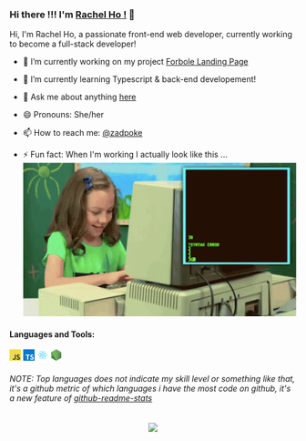 ### Hi there !!! I'm [Rachel Ho !](https://github.com/rachelhox) 👋

Hi, I'm Rachel Ho, a passionate front-end web developer, currently working to become a full-stack developer!

- 🔭 I’m currently working on my project [Forbole Landing Page](https://github.com/forbole/landing-page-v2)

- 🌱 I’m currently learning Typescript & back-end developement!

- 💬 Ask me about anything [here](https://github.com/rachelhox/rachelhox/issues)

- 😄 Pronouns: She/her

- 📫 How to reach me: [@zadpoke](https://twitter.com/zadpoke)

- ⚡ Fun fact: When I'm working I actually look like this ...
  ![me](https://github.com/rachelhox/rachelhox/blob/master/assets/tenor.gif)

#### **Languages and Tools:**

<code><img height="20" src="https://raw.githubusercontent.com/github/explore/80688e429a7d4ef2fca1e82350fe8e3517d3494d/topics/javascript/javascript.png"></code>
<code><img height="20" src="https://raw.githubusercontent.com/github/explore/80688e429a7d4ef2fca1e82350fe8e3517d3494d/topics/typescript/typescript.png"></code>
<code><img height="20" src="https://raw.githubusercontent.com/github/explore/80688e429a7d4ef2fca1e82350fe8e3517d3494d/topics/react/react.png"></code>
<code><img height="20" src="https://raw.githubusercontent.com/github/explore/80688e429a7d4ef2fca1e82350fe8e3517d3494d/topics/nodejs/nodejs.png"></code>

<!-- <code><img height="20" src="https://raw.githubusercontent.com/github/explore/5c058a388828bb5fde0bcafd4bc867b5bb3f26f3/topics/graphql/graphql.png"></code> -->

###### _NOTE: Top languages does not indicate my skill level or something like that, it's a github metric of which languages i have the most code on github, it's a new feature of [github-readme-stats](https://github.com/anuraghazra/github-readme-stats)_

<p align="center">
  <a href="https://github.com/rachelhox/github-readme-stats">
    <img align="center" src="https://github-readme-stats.vercel.app/api/top-langs/?username=rachelhox&layout=compact&theme=radical" />
  </a>
</p>

<!--
**rachelhox/rachelhox** is a ✨ _special_ ✨ repository because its `README.md` (this file) appears on your GitHub profile.

Here are some ideas to get you started:

- 🔭 I’m currently working on ...
- 🌱 I’m currently learning ...
- 👯 I’m looking to collaborate on ...
- 🤔 I’m looking for help with ...
- 💬 Ask me about ...
- 📫 How to reach me: ...
- 😄 Pronouns: ...
- ⚡ Fun fact: ...
-->
